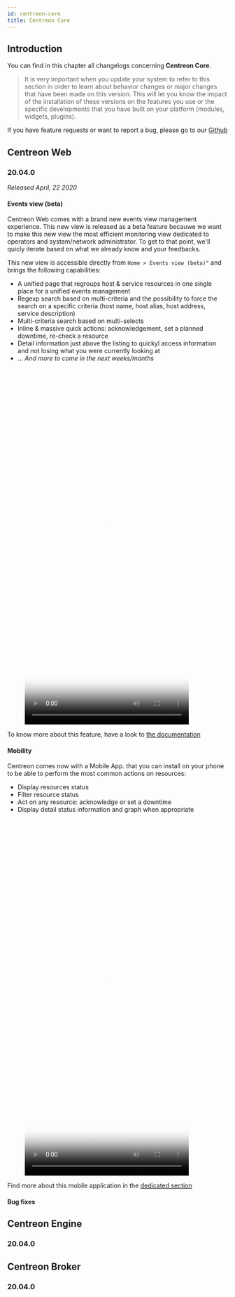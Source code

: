 ```yaml
---
id: centreon-core
title: Centreon Core
---
```


## Introduction

You can find in this chapter all changelogs concerning **Centreon Core**.

> It is very important when you update your system to refer to this section in
> order to learn about behavior changes or major changes that have been made on
> this version. This will let you know the impact of the installation of these
> versions on the features you use or the specific developments that you have
> built on your platform (modules, widgets, plugins).

If you have feature requests or want to report a bug, please go to our [Github](https://github.com/centreon/centreon/issues/new/choose)

## Centreon Web 

### 20.04.0

*Released April, 22  2020*

#### Events view (beta)

Centreon Web comes with a brand new events view management experience. This new view is released 
as a beta feature becauwe we want to make this new view the most efficient monitoring view dedicated to operators
and system/network administrator. To get to that point, we'll quicly iterate based on what we already 
know and your feedbacks.

This new view is accessible directly from `Home > Events view (beta)"` and brings the following capabilities:

* A unified page that regroups host & service resources in one single place for a unified events management
* Regexp search based on multi-criteria and the possibility to force the search on a specific criteria 
 (host name, host alias, host address, service description)
* Multi-criteria search based on multi-selects 
* Inline & massive quick actions: acknowledgement, set a planned downtime, re-check a resource
* Detail information just above the listing to quickyl access information and not losing what you were currently looking at
* ... *And more to come in the next weeks/months*

<figure class="video_container">
  <video width="375" height="812" controls="true" allowfullscreen="true" poster="../assets/alerts/events-view/listing.png">
    <source src="../assets/alerts/events-view/events-view-demo.webm" type="video/webm">
  </video>
</figure>

To know more about this feature, have a look to [the documentation](../alerts/events-view)

#### Mobility

Centreon comes now with a Mobile App. that you can install on your phone to be able to perform the 
most common actions on resources:

* Display resources status 
* Filter resource status 
* Act on any resource: acknowledge or set a downtime
* Display detail status information and graph when appropriate

<figure class="video_container">
  <video width="375" height="812" controls="true" allowfullscreen="true" poster="../assets/mobile/mobile-login.png">
    <source src="../assets/mobile/mobile-demo.mp4" type="video/mp4">
  </video>
</figure>

Find more about this mobile application in the [dedicated section](../mobile/introduction)

#### Bug fixes

## Centreon Engine 

### 20.04.0

## Centreon Broker 

### 20.04.0